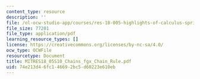 ```yaml
---
content_type: resource
description: ''
file: /ol-ocw-studio-app/courses/res-18-005-highlights-of-calculus-spring-2010/74e213d46fc146692bc5d60223e610eb_MITRES18_05S10_Chains_fgx_Chain_Rule.pdf
file_size: 77201
file_type: application/pdf
learning_resource_types: []
license: https://creativecommons.org/licenses/by-nc-sa/4.0/
ocw_type: OCWFile
resourcetype: Document
title: MITRES18_05S10_Chains_fgx_Chain_Rule.pdf
uid: 74e213d4-6fc1-4669-2bc5-d60223e610eb
---
```


